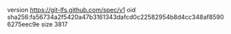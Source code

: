 version https://git-lfs.github.com/spec/v1
oid sha256:fa56734a2f5420a47b3161343dafcd0c22582954b8d4cc348af85906275eec9e
size 3817
